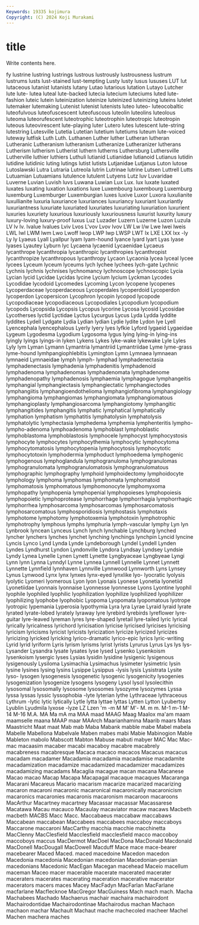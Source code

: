 ```yaml
---
Keywords: 19335 kojimura
Copyright: (C) 2024 Koji Murakami
---
```


# title

Write contents here.



fy lustrine lustring lustrings lustrous lustrously
lustrousness lustrum lustrums lusts lust-stained lust-tempting Lusty lusty lusus lususes
LUT lut lutaceous lutanist lutanists lutany Lutao lutarious lutation Lutayo
Lutcher lute lute- lutea luteal lute-backed lutecia lutecium luteciums luted
lute-fashion luteic lutein luteinization luteinize luteinized luteinizing luteins lutelet lutemaker
lutemaking Lutenist lutenist lutenists luteo luteo- luteocobaltic luteofulvous luteofuscescent luteofuscous
luteolin luteolins luteolous luteoma luteorufescent luteotrophic luteotrophin luteotropic luteotropin luteous
luteovirescent lute-playing luter Lutero lutes lutescent lute-string lutestring Lutesville Lutetia
Lutetian lutetium lutetiums luteum lute-voiced luteway lutfisk Luth Luth. Luthanen
Luther luther Lutheran lutheran Lutheranic Lutheranism lutheranism Lutheranize Lutheranizer lutherans
Lutherism lutherism Lutherist luthern lutherns Luthersburg Luthersville Lutherville luthier luthiers
Luthuli lutianid Lutianidae lutianoid Lutianus lutidin lutidine lutidinic luting lutings
lutist lutists Lutjanidae Lutjanus Luton lutose Lutoslawski Lutra Lutraria Lutreola
lutrin Lutrinae lutrine Lutsen Luttrell Lutts Lutuamian Lutuamians lutulence lutulent
Lutyens Lutz luv Luvaridae Luverne Luvian Luvish luvs Luwana Luwian
Lux Lux. lux luxate luxated luxates luxating luxation luxations luxe
Luxembourg luxembourg Luxemburg luxemburg Luxemburger Luxemburgian luxes luxive Luxor Luxora
luxulianite luxullianite luxuria luxuriance luxuriances luxuriancy luxuriant luxuriantly luxuriantness luxuriate
luxuriated luxuriates luxuriating luxuriation luxurient luxuries luxuriety luxurious luxuriously luxuriousness
luxurist luxurity luxury luxury-loving luxury-proof luxus Luz Luzader Luzern Luzerne
Luzon Luzula LV lv lv. lvalue lvalues Lviv Lvos L'vov
Lvov lvov LW Lw l/w Lwe lwei lweis LWL lwl
LWM lwm Lwo Lwoff lwop LWP lwp LWSP LWT lx
LXE LXX lxx -ly Ly ly Lyaeus Lyall Lyallpur lyam
lyam-hound lyance lyard lyart Lyas lyase lyases Lyautey Lyburn lyc
Lycaena lycaenid Lycaenidae Lycaeus lycanthrope lycanthropia lycanthropic lycanthropies lycanthropist lycanthropize
lycanthropous lycanthropy Lycaon Lycaonia lycea lyceal lycee lycees Lyceum lyceum
lyceums lych lychee lychees lych-gate Lychnic Lychnis lychnis lychnises lychnomancy
lychnoscope lychnoscopic Lycia Lycian lycid Lycidae Lycidas lycine Lycium lycium
Lyckman Lycodes Lycodidae lycodoid Lycomedes Lycoming Lycon lycopene lycopenes Lycoperdaceae
lycoperdaceous Lycoperdales lycoperdoid Lycoperdon lycoperdon Lycopersicon Lycophron lycopin lycopod lycopode
Lycopodiaceae lycopodiaceous Lycopodiales Lycopodium lycopodium lycopods Lycopsida Lycopsis Lycopus lycorine
Lycosa lycosid Lycosidae Lycotherses lyctid Lyctidae Lyctus Lycurgus Lycus Lyda
Lydda lyddite lyddites Lydell Lydgate Lydia Lydian lydian Lydie lydite
Lydon lye Lyell Lyencephala lyencephalous Lyerly lyery lyes lyfkie Lyford
lygaeid Lygaeidae Lygeum Lygodesma Lygodium Lygosoma lygus lying lying-in lying-ins
lyingly lyings lyings-in lyken Lykens Lykes lyke-wake lykewake Lyle Lyles
Lyly lym Lyman Lymann Lymantria lymantriid Lymantriidae Lyme lyme-grass lyme-hound
lymhpangiophlebitis Lymington Lymn Lymnaea lymnaean lymnaeid Lymnaeidae lymph lymph- lymphad
lymphadenectasia lymphadenectasis lymphadenia lymphadenitis lymphadenoid lymphadenoma lymphadenomas lymphadenomata lymphadenome lymphadenopathy
lymphadenosis lymphaemia lymphagogue lymphangeitis lymphangial lymphangiectasis lymphangiectatic lymphangiectodes lymphangiitis lymphangioendothelioma
lymphangiofibroma lymphangiology lymphangioma lymphangiomas lymphangiomata lymphangiomatous lymphangioplasty lymphangiosarcoma lymphangiotomy lymphangitic
lymphangitides lymphangitis lymphatic lymphatical lymphatically lymphation lymphatism lymphatitis lymphatolysin lymphatolysis
lymphatolytic lymphectasia lymphedema lymphemia lymphenteritis lympho- lympho-adenoma lymphoadenoma lymphoblast lymphoblastic
lymphoblastoma lymphoblastosis lymphocele lymphocyst lymphocystosis lymphocyte lymphocytes lymphocythemia lymphocytic lymphocytoma
lymphocytomatosis lymphocytopenia lymphocytosis lymphocytotic lymphocytotoxin lymphodermia lymphoduct lymphoedema lymphogenic lymphogenous
lymphoglandula lymphogranuloma lymphogranulomas lymphogranulomata lymphogranulomatosis lymphogranulomatous lymphographic lymphography lymphoid lymphoidectomy
lymphoidocyte lymphology lymphoma lymphomas lymphomata lymphomatoid lymphomatosis lymphomatous lymphomonocyte lymphomyxoma
lymphopathy lymphopenia lymphopenial lymphopoieses lymphopoiesis lymphopoietic lymphoprotease lymphorrhage lymphorrhagia lymphorrhagic
lymphorrhea lymphosarcoma lymphosarcomas lymphosarcomatosis lymphosarcomatous lymphosporidiosis lymphostasis lymphotaxis lymphotome lymphotomy
lymphotoxemia lymphotoxin lymphotrophic lymphotrophy lymphous lymphs lymphuria lymph-vascular lymphy Lyn
lyn Lynbrook lyncean Lynceus Lynch lynch lynchable Lynchburg lynched lyncher
lynchers lynches lynchet lynching lynchings lynchpin Lyncid lyncine Lyncis Lynco
Lynd Lynda Lynde Lyndeborough Lyndel Lyndell Lynden Lyndes Lyndhurst Lyndon
Lyndonville Lyndora Lyndsay Lyndsey Lyndsie Lyndy Lynea Lynelle Lynen Lynett
Lynette Lyngbyaceae Lyngbyeae Lyngi Lynn lynn Lynna Lynndyl Lynne Lynnea
Lynnell Lynnelle Lynnet Lynnett Lynnette Lynnfield lynnhaven Lynnville Lynnwood Lynnworth
Lyns Lynsey Lynus Lynwood Lynx lynx lynxes lynx-eyed lynxlike lyo-
lyocratic lyolysis lyolytic Lyomeri lyomerous Lyon lyon Lyonais Lyonese Lyonetia
lyonetiid Lyonetiidae Lyonnais lyonnaise Lyonnesse lyonnesse Lyons Lyontine lyophil lyophile
lyophiled lyophilic lyophilization lyophilize lyophilized lyophilizer lyophilizing lyophobe lyophobic Lyopoma
Lyopomata lyopomatous lyotrope lyotropic lypemania Lyperosia lypothymia Lyra lyra Lyrae
Lyraid lyraid lyrate lyrated lyrate-lobed lyrately lyraway lyre lyrebird lyrebirds
lyreflower lyre-guitar lyre-leaved lyreman lyres lyre-shaped lyretail lyre-tailed lyric lyrical
lyrically lyricalness lyrichord lyricisation lyricise lyricised lyricises lyricising lyricism lyricisms
lyricist lyricists lyricization lyricize lyricized lyricizes lyricizing lyricked lyricking lyrico-dramatic
lyrico-epic lyrics lyric-writing Lyrid lyrid lyriform Lyris lyrism lyrisms lyrist
lyrists Lyrurus Lyrus Lys lys lys- Lysander Lysandra lysate lysates
lyse lysed Lysenko Lysenkoism lysenkoism lysergic lyses Lysias lysidin lysidine
lysigenic lysigenous lysigenously Lysiloma Lysimachia Lysimachus lysimeter lysimetric lysin lysine
lysines lysing lysins Lysippe Lysippus -lysis lysis Lysistrata Lysite lyso-
lysogen lysogenesis lysogenetic lysogenic lysogenicity lysogenies lysogenization lysogenize lysogens lysogeny
Lysol lysol lysolecithin lysosomal lysosomally lysosome lysosomes lysozyme lysozymes Lyssa
lyssa lyssas lyssic lyssophobia -lyte lyterian lythe Lythraceae lythraceous Lythrum
-lytic lytic lytically Lytle lytta lyttae lyttas Lytten Lytton Lyubertsy
Lyublin Lyudmila lyxose -lyze LZ Lzen 'm -m M M'
M'- M. m m. M-1 m-1 M-14 M-16 M.A. MA
Ma mA ma MAA maad MAAG Maag Maalox ma'am maam
maamselle maana MAAP maar MAArch Maarianhamina Maarib maars Maas Maastricht
Maat maat Mab mab Maba Mabank mabble mabe Mabel mabela
Mabelle Mabellona Mabelvale Maben mabes mabi Mabie Mabinogion Mable Mableton
mabolo Mabscott Mabton Mabuse mabuti mabyer MAC Mac Mac- mac
macaasim macaber macabi macaboy macabre macabrely macabreness macabresque Macaca macaco
macacos Macacus macacus macadam macadamer Macadamia macadamia macadamise macadamite macadamization
macadamize macadamized macadamizer macadamizes macadamizing macadams Macaglia macague macan macana
Macanese Macao macao Macap Macapa Macapagal macaque macaques Macaranga Macarani
Macareus Macario macarism macarize macarized macarizing macaron macaroni macaronic macaronical
macaronically macaronicism macaronics macaronies macaronis macaronism macaroon macaroons MacArthur Macartney
macartney Macassar macassar Macassarese Macatawa Macau macauco Macaulay macaviator macaw
macaws Macbeth macbeth MACBS Macc Macc. Maccabaeus maccabaw maccabaws Maccabean
maccabean Maccabees maccabees maccaboy maccaboys Maccarone maccaroni MacCarthy macchia macchie
macchinetta MacClenny MacClesfield Macclesfield macclesfield macco maccoboy maccoboys maccus MacDermot
MacDoel MacDona MacDonald Macdonald MacDonell MacDougall MacDowell Macduff Mace mace
mace-bearer macebearer Maced Maced. maced macedoine Macedon macedon Macedonia macedonia
Macedonian macedonian Macedonian-persian macedonians Macedonic MacEgan Macegan macehead Maceio macellum
maceman Maceo macer macerable macerate macerated macerater maceraters macerates macerating
maceration macerative macerator macerators macers maces Macey MacFadyn MacFarlan MacFarlane
macfarlane Macflecknoe MacGregor MacGuiness Mach mach mach. Macha Machabees Machado
Machaerus machair machaira machairodont Machairodontidae Machairodontinae Machairodus machan Machaon machaon
machar Machault Machaut mache machecoled macheer Machel Machen machera maches
